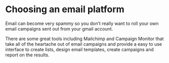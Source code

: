 # Choosing an email platform

Email can become very spammy so you don’t really want to roll your own email campaigns sent out from your gmail account.

There are some great tools including Mailchimp and Campaign Monitor that take all of the heartache out of email campaigns and provide a easy to use interface to create lists, design email templates, create campaigns and report on the results.

